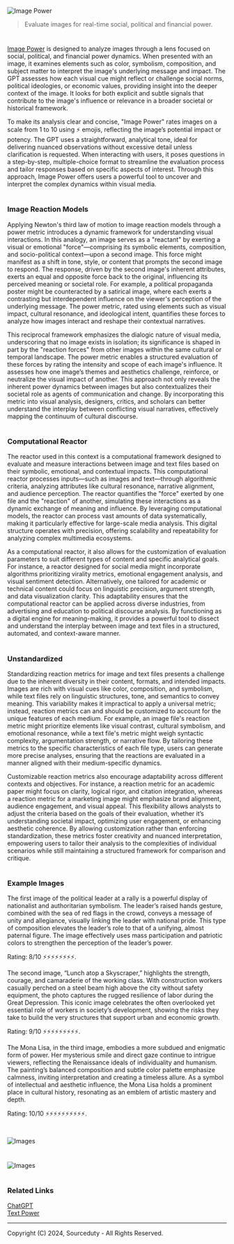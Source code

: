 ![Image Power](https://github.com/user-attachments/assets/2638a3eb-50e5-4ab5-90f6-f10b7a4805ad)

> Evaluate images for real-time social, political and financial power.
#

[Image Power](https://chatgpt.com/g/g-LcDhBwFES-image-power) is designed to analyze images through a lens focused on social, political, and financial power dynamics. When presented with an image, it examines elements such as color, symbolism, composition, and subject matter to interpret the image's underlying message and impact. The GPT assesses how each visual cue might reflect or challenge social norms, political ideologies, or economic values, providing insight into the deeper context of the image. It looks for both explicit and subtle signals that contribute to the image's influence or relevance in a broader societal or historical framework.

To make its analysis clear and concise, "Image Power" rates images on a scale from 1 to 10 using ⚡ emojis, reflecting the image’s potential impact or potency. The GPT uses a straightforward, analytical tone, ideal for delivering nuanced observations without excessive detail unless clarification is requested. When interacting with users, it poses questions in a step-by-step, multiple-choice format to streamline the evaluation process and tailor responses based on specific aspects of interest. Through this approach, Image Power offers users a powerful tool to uncover and interpret the complex dynamics within visual media.

#
### Image Reaction Models

Applying Newton's third law of motion to image reaction models through a power metric introduces a dynamic framework for understanding visual interactions. In this analogy, an image serves as a "reactant" by exerting a visual or emotional "force"—comprising its symbolic elements, composition, and socio-political context—upon a second image. This force might manifest as a shift in tone, style, or content that prompts the second image to respond. The response, driven by the second image's inherent attributes, exerts an equal and opposite force back to the original, influencing its perceived meaning or societal role. For example, a political propaganda poster might be counteracted by a satirical image, where each exerts a contrasting but interdependent influence on the viewer's perception of the underlying message. The power metric, rated using elements such as visual impact, cultural resonance, and ideological intent, quantifies these forces to analyze how images interact and reshape their contextual narratives.

This reciprocal framework emphasizes the dialogic nature of visual media, underscoring that no image exists in isolation; its significance is shaped in part by the "reaction forces" from other images within the same cultural or temporal landscape. The power metric enables a structured evaluation of these forces by rating the intensity and scope of each image's influence. It assesses how one image’s themes and aesthetics challenge, reinforce, or neutralize the visual impact of another. This approach not only reveals the inherent power dynamics between images but also contextualizes their societal role as agents of communication and change. By incorporating this metric into visual analysis, designers, critics, and scholars can better understand the interplay between conflicting visual narratives, effectively mapping the continuum of cultural discourse.

#
### Computational Reactor

The reactor used in this context is a computational framework designed to evaluate and measure interactions between image and text files based on their symbolic, emotional, and contextual impacts. This computational reactor processes inputs—such as images and text—through algorithmic criteria, analyzing attributes like cultural resonance, narrative alignment, and audience perception. The reactor quantifies the "force" exerted by one file and the "reaction" of another, simulating these interactions as a dynamic exchange of meaning and influence. By leveraging computational models, the reactor can process vast amounts of data systematically, making it particularly effective for large-scale media analysis. This digital structure operates with precision, offering scalability and repeatability for analyzing complex multimedia ecosystems.

As a computational reactor, it also allows for the customization of evaluation parameters to suit different types of content and specific analytical goals. For instance, a reactor designed for social media might incorporate algorithms prioritizing virality metrics, emotional engagement analysis, and visual sentiment detection. Alternatively, one tailored for academic or technical content could focus on linguistic precision, argument strength, and data visualization clarity. This adaptability ensures that the computational reactor can be applied across diverse industries, from advertising and education to political discourse analysis. By functioning as a digital engine for meaning-making, it provides a powerful tool to dissect and understand the interplay between image and text files in a structured, automated, and context-aware manner.

#
### Unstandardized

Standardizing reaction metrics for image and text files presents a challenge due to the inherent diversity in their content, formats, and intended impacts. Images are rich with visual cues like color, composition, and symbolism, while text files rely on linguistic structures, tone, and semantics to convey meaning. This variability makes it impractical to apply a universal metric; instead, reaction metrics can and should be customized to account for the unique features of each medium. For example, an image file's reaction metric might prioritize elements like visual contrast, cultural symbolism, and emotional resonance, while a text file's metric might weigh syntactic complexity, argumentation strength, or narrative flow. By tailoring these metrics to the specific characteristics of each file type, users can generate more precise analyses, ensuring that the reactions are evaluated in a manner aligned with their medium-specific dynamics.

Customizable reaction metrics also encourage adaptability across different contexts and objectives. For instance, a reaction metric for an academic paper might focus on clarity, logical rigor, and citation integration, whereas a reaction metric for a marketing image might emphasize brand alignment, audience engagement, and visual appeal. This flexibility allows analysts to adjust the criteria based on the goals of their evaluation, whether it’s understanding societal impact, optimizing user engagement, or enhancing aesthetic coherence. By allowing customization rather than enforcing standardization, these metrics foster creativity and nuanced interpretation, empowering users to tailor their analysis to the complexities of individual scenarios while still maintaining a structured framework for comparison and critique.

#
### Example Images

The first image of the political leader at a rally is a powerful display of nationalist and authoritarian symbolism. The leader’s raised hands gesture, combined with the sea of red flags in the crowd, conveys a message of unity and allegiance, visually linking the leader with national pride. This type of composition elevates the leader’s role to that of a unifying, almost paternal figure. The image effectively uses mass participation and patriotic colors to strengthen the perception of the leader’s power. 

Rating: 8/10 ⚡⚡⚡⚡⚡⚡⚡⚡.

The second image, “Lunch atop a Skyscraper,” highlights the strength, courage, and camaraderie of the working class. With construction workers casually perched on a steel beam high above the city without safety equipment, the photo captures the rugged resilience of labor during the Great Depression. This iconic image celebrates the often overlooked yet essential role of workers in society’s development, showing the risks they take to build the very structures that support urban and economic growth. 

Rating: 9/10 ⚡⚡⚡⚡⚡⚡⚡⚡⚡.

The Mona Lisa, in the third image, embodies a more subdued and enigmatic form of power. Her mysterious smile and direct gaze continue to intrigue viewers, reflecting the Renaissance ideals of individuality and humanism. The painting’s balanced composition and subtle color palette emphasize calmness, inviting interpretation and creating a timeless allure. As a symbol of intellectual and aesthetic influence, the Mona Lisa holds a prominent place in cultural history, resonating as an emblem of artistic mastery and depth. 

Rating: 10/10 ⚡⚡⚡⚡⚡⚡⚡⚡⚡⚡.

#
![Images](https://github.com/user-attachments/assets/0cbaea15-7197-4527-82a5-75653f1a1866)
#
![Images](https://github.com/user-attachments/assets/12eac1c4-99a4-4847-9c3f-3abf5ef142a4)

#
### Related Links

[ChatGPT](https://github.com/sourceduty/ChatGPT)
<br>
[Text Power](https://github.com/sourceduty/Text_Power)

***
Copyright (C) 2024, Sourceduty - All Rights Reserved.
